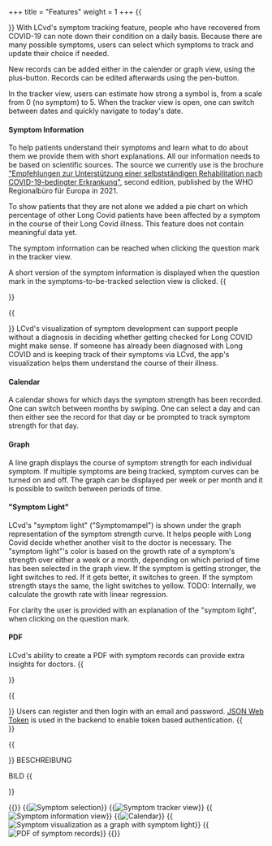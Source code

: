 +++
title = "Features"
weight = 1
+++
{{<section title="Symptom Tracker">}}
With LCvd's symptom tracking feature, people who have recovered from COVID-19 can note down their condition on a daily basis.
Because there are many possible symptoms, users can select which symptoms to track and update their choice if needed.

New records can be added either in the calender or graph view, using the plus-button. Records can be edited afterwards using the pen-button.

In the tracker view, users can estimate how strong a symbol is, from a scale from 0 (no symptom) to 5.
When the tracker view is open, one can switch between dates and quickly navigate to today's date.

#### Symptom Information
To help patients understand their symptoms and learn what to do about them we provide them with short explanations. 
All our information needs to be based on scientific sources. The source we currently use is the brochure 
["Empfehlungen zur Unterstützung einer selbstständigen Rehabilitation nach COVID-19-bedingter Erkrankung"](https://apps.who.int/iris/bitstream/handle/10665/345019/WHO-EURO-2021-855-40590-60116-ger.pdf), 
second edition, published by the WHO Regionalbüro für Europa in 2021.

To show patients that they are not alone we added a pie chart on which percentage of other Long Covid
patients have been affected by a symptom in the course of their Long Covid illness. This feature does not contain 
meaningful data yet.

The symptom information can be reached when clicking the question mark in the tracker view.

A short version of the symptom information is displayed when the question mark in the 
symptoms-to-be-tracked selection view is clicked.
{{</section>}}

{{<section title="Symptom Visualization">}}
LCvd's visualization of symptom development can support people without a diagnosis 
in deciding whether getting checked for Long COVID might make sense. 
If someone has already been diagnosed with Long COVID and is keeping track 
of their symptoms via LCvd, the app's visualization helps them understand 
the course of their illness.

#### Calendar
A calendar shows for which days the symptom strength has been recorded. One can switch between months 
by swiping. One can select a day and can then either see the record for that day or be prompted to 
track symptom strength for that day.

#### Graph
A line graph displays the course of symptom strength for each individual symptom. If multiple symptoms are being 
tracked, symptom curves can be turned on and off. The graph can be displayed per week or per month and it is 
possible to switch between periods of time.

#### "Symptom Light"
LCvd's "symptom light" ("Symptomampel") is shown under the graph representation of the symptom strength curve.
It helps people with Long Covid decide whether another visit to the doctor is 
necessary. The "symptom light"'s color is based on the growth rate of a symptom's strength over either a week or a 
month, depending on which period of time has been selected in the graph view.
If the symptom is getting stronger, the light switches to red. If it gets better, it switches to green. 
If the symptom strength stays the same, the light switches to yellow. TODO: Internally, we calculate the growth rate 
with linear regression.

For clarity the user is provided with an explanation of the "symptom light", when clicking on the question mark.

#### PDF
LCvd's ability to create a PDF with symptom records can provide extra insights for doctors.
{{</section>}}

{{<section title="Registration and Authentication">}}
Users can register and then login with an email and password. [JSON Web Token](https://datatracker.ietf.org/doc/html/rfc7519) is used in the backend to 
enable token based authentication.
{{</section>}}

{{<section title="Settings">}}
BESCHREIBUNG

BILD
{{</section>}}

{{<gallery>}}
{{<image src="symptom-selection.png" alt="Symptom selection">}}
{{<image src="tracker.png" alt="Symptom tracker view" caption="Symptom tracker">}}
{{<image src="symptom-information.png" alt="Symptom information view" caption="Symptom information">}}
{{<image src="calendar.png" alt="Calendar" caption="Calendar">}}
{{<image src="graph.png" alt="Symptom visualization as a graph with symptom light" caption="Symptom visualization as a graph and symptom lights">}}
{{<image src="pdf.png" alt="PDF of symptom records" caption="Symptom visualization as PDF">}}
{{</gallery>}}